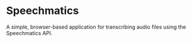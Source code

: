 # Speechmatics
A simple, browser-based application for transcribing audio files using the Speechmatics API.
